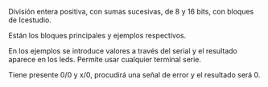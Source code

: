 División entera positiva, con sumas sucesivas, de 8 y 16 bits, con bloques de Icestudio.

Están los bloques principales y ejemplos respectivos.

En los ejemplos se introduce valores a través del serial y el resultado aparece en los leds. Permite usar cualquier terminal serie.

Tiene presente 0/0 y x/0, procudirá una señal de error y el resultado será 0.

